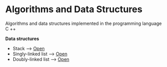 # Algorithms and Data Structures
Algorithms and data structures implemented in the programming language C ++

**Data structures**
- Stack --> [Open](data%20structure/Stack/Stack.h)
- Singly-linked list --> [Open](data%20structure/Singly%20linked%20list/List.h)
- Doubly-linked list --> [Open](data%20structure/Doubly%20linked%20list/List.h)

